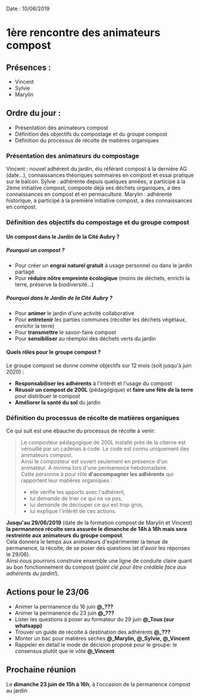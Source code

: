 Date : 10/06/2019
# 1ère rencontre des animateurs compost

## Présences :
- Vincent
- Sylvie
- Marylin

## Ordre du jour :
- Présentation des animateurs compost
- Définition des objectifs du compostage et du groupe compost
- Définition du processus de récolte de matières organiques

### Présentation des animateurs du compostage
Vincent : nouvel adhérent du jardin, élu référant compost à la dernière AG (date...), connaissances théoriques sommaires en compost et essai pratique sur le balcon.
Sylvie : adhérente depuis quelques années, a participé à la 2ème initiative compost, composte déjà ses déchets organiques, a des connaissances en compost et en permaculture.
Marylin : adhérente historique, a participé à la première initiative compost, a des connaissances en compost.

### Définition des objectifs du compostage et du groupe compost
#### Un **compost** dans le **Jardin de la Cité Aubry** ?
##### Pourquoi un compost ?
- Pour créer un **engrai naturel gratuit** à usage personnel ou dans le jardin partagé
- Pour **réduire nôtre empreinte écologique** (moins de déchets, enrichi la terre, préserve la biodiversité...)

##### Pourquoi dans le Jardin de la Cité Aubry ?
- Pour **animer** le jardin d'une activité collaborative
- Pour **entretenir** les parties communes (récolter les déchets végétaux, enrichir la terre)
- Pour **transmettre** le savoir-faire compost
- Pour **sensibiliser** au réemploi des déchets verts du jardin

#### Quels rôles pour le groupe compost ?
Le groupe compost se donne comme objectifs sur 12 mois (soit jusqu'à juin 2020) :
- **Responsabiliser les adhérents** à l'intérêt et l'usage du compost
- **Réussir un compost de 200L** (pédagogique) et **faire une fête de la terre** pour distribuer le compost
- **Améliorer la santé du sol** du jardin

### Définition du processus de récolte de matières organiques
Ce qui suit est une ébauche du processus de récolte à venir:
>Le composteur pédagogique de 200L installé près de la citerne est vérouillé par un cadenas à code.
Le code est connu uniquement des animateurs compost.
<br>Ainsi le composteur est ouvert seulement en présence d'un animateur. A minima lors d'une permanence hebdomadaire.
<br>Cette personne à pour rôle **d'accompagner les adhérents** qui rapportent leur matières organiques :
>- elle vérifie les apports avec l'adhérent,
>- lui demande de trier ce qui ne va pas,
>- lui demande de découper ce qui est trop gros,
>- lui explique l'intérêt de ces actions.

 **Jusqu'au 29/06/2019** (date de la formation compost de Marylin et Vincent) **la permanence récolte sera assurée le dimanche de 14h à 16h mais sera restreinte aux animateurs du groupe compost**.<br> Cela donnera le temps aux animateurs d'expérimenter la tenue de permanence, la récolte, de se poser des questions (et d'avoir les réponses le 29/06). <br>Ainsi nous pourrons construire ensemble une ligne de conduite claire quant au bon fonctionnement du compost (*point clé pour être crédible face aux adhérents du jardin!*).

## Actions pour le 23/06
 - Animer la permanence du 16 juin **@_???**
 - Animer la permanence du 23 juin **@_???**
 - Lister les questions à poser au formateur du 29 juin **@_Tous (sur whatsapp)**
 - Trouver un guide de récolte à destination des adhérents **@_???**
 - Monter un bac pour matières sèches **@_Marylin, @_Sylvie, @_Vincent**
 - Rappeler en détail le mode de décision proposé pour le groupe: le consensus plutôt que le vôte **@_Vincent**

## Prochaine réunion
Le **dimanche 23 juin de 15h à 16h**, à l'occasion de la permanence compost au jardin
